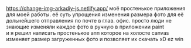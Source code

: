 https://change-img-arkadiy-js.netlify.app/ моё простенькое приложения для моей работы.
её суть упрощения изменения размера фото для её дольнейшего отправления по почте в глав. офис.
просто люди не знающие изменяли каждое фото в ручную в приложении paint  
и я решил написать простенькое апп которое на холосте canvas изменяет размер загруженных фото 
и позволяет их скачать xD ez win
